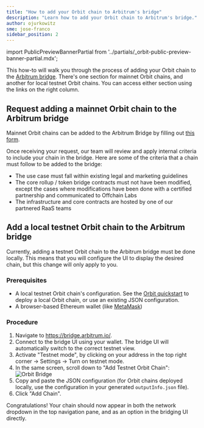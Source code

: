```yaml
---
title: "How to add your Orbit chain to Arbitrum's bridge"
description: "Learn how to add your Orbit chain to Arbitrum's bridge."
author: ojurkowitz
sme: jose-franco
sidebar_position: 2
---
```


import PublicPreviewBannerPartial from '../partials/_orbit-public-preview-banner-partial.mdx';

<PublicPreviewBannerPartial />

This how-to will walk you through the process of adding your Orbit chain to the [Arbitrum bridge](https://bridge.arbitrum.io/). There's one section for mainnet Orbit chains, and another for local testnet Orbit chains. You can access either section using the links on the right column.

## Request adding a mainnet Orbit chain to the Arbitrum bridge

Mainnet Orbit chains can be added to the Arbitrum Bridge by filling out [this form](https://forms.gle/LrVskEd3DTtXSPwx7).

Once receiving your request, our team will review and apply internal criteria to include your chain in the bridge. Here are some of the criteria that a chain must follow to be added to the bridge:

- The use case must fall within existing legal and marketing guidelines
- The core rollup / token bridge contracts must not have been modified, except the cases where modifications have been done with a certified partnership and communicated to Offchain Labs
- The infrastructure and core contracts are hosted by one of our partnered RaaS teams

## Add a local testnet Orbit chain to the Arbitrum bridge

Currently, adding a testnet Orbit chain to the Arbitrum bridge must be done locally. This means that you will configure the UI to display the desired chain, but this change will only apply to you.

### Prerequisites

- A local testnet Orbit chain's configuration. See the [Orbit quickstart](/launch-orbit-chain/orbit-quickstart.md) to deploy a local Orbit chain, or use an existing JSON configuration.
- A browser-based Ethereum wallet (like [MetaMask](https://metamask.io/))

### Procedure

1. Navigate to https://bridge.arbitrum.io/.
2. Connect to the bridge UI using your wallet. The bridge UI will automatically switch to the correct testnet view.
3. Activate "Testnet mode", by clicking on your address in the top right corner -> Settings -> Turn on testnet mode.
4. In the same screen, scroll down to "Add Testnet Orbit Chain":
   ![Orbit Bridge](../assets/orbit-bridge-testnet-mode.png)
5. Copy and paste the JSON configuration (for Orbit chains deployed locally, use the configuration in your generated `outputInfo.json` file).
6. Click "Add Chain".

Congratulations! Your chain should now appear in both the network dropdown in the top navigation pane, and as an option in the bridging UI directly.
